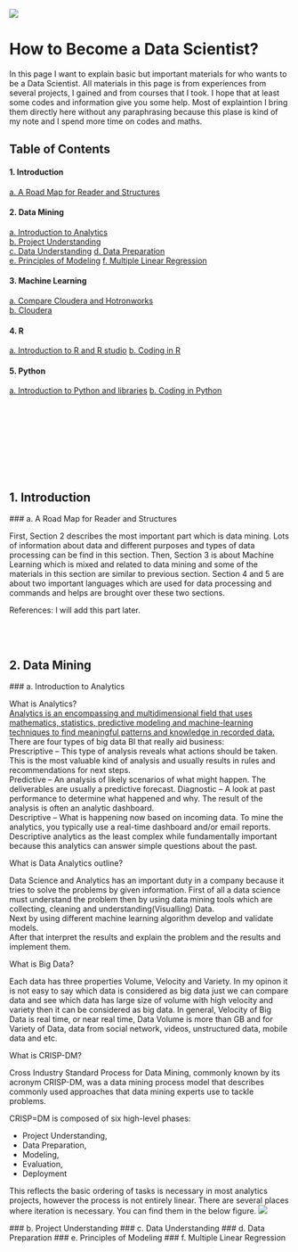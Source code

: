 
![](https://github.com/asikhalaban/R/blob/master/img/blogs_kdnuggets.jpg)

# How to Become a Data Scientist?
In this page I want to explain basic but important materials for who wants to be a Data Scientist. All materials in this page is from experiences from several projects, I gained and from courses that I took. I hope that at least some codes and information give you some help. Most of explaintion I bring them directly here without any paraphrasing because this plase is kind of my note and I spend more time on codes and maths. 

## Table of Contents

#### 1. Introduction<br>
[a. A Road Map for Reader and Structures](#structures) 
#### 2. Data Mining<br>
[a. Introduction to Analytics](#Introduction)  
[b. Project Understanding](#Project)  
[c. Data Understanding](#Data)
[d. Data Preparation](#Preparation)  
[e. Principles of Modeling](#Principles) 
[f. Multiple Linear Regression](#Multiple)  
#### 3. Machine Learning<br>
[a. Compare Cloudera and Hotronworks](#c_vs_h)  
[b. Cloudera](#cloudera)  
#### 4. R<br>
[a. Introduction to R and R studio](#centos)
[b. Coding in R](#manager)
#### 5. Python
[a. Introduction to Python and libraries](#centos)
[b. Coding in Python](#manager)
#
<br><br><br><br><br><br>






## 1. Introduction
<a name="structures"/>
### a. A Road Map for Reader and Structures

First, Section 2 describes the most important part which is data mining. Lots of information about data and different purposes and types of data processing can be find in this section. Then, Section 3 is about Machine Learning which is mixed and related to data mining and some of the materials in this section are similar to previous section. Section 4 and 5 are about two important languages which are used for data processing and commands and helps are brought over these two sections. 

References: I will add this part later.

<br><br>

## 2. Data Mining
<a name="Introduction"/>
### a. Introduction to Analytics

What is Analytics?<br> 
[Analytics is an encompassing and multidimensional field that uses mathematics, statistics, predictive modeling and machine-learning techniques to find meaningful patterns and knowledge in recorded data.](http://www.sas.com/en_us/insights/analytics/what-is-analytics.html) <br>
There are four types of big data BI that really aid business:<br>
Prescriptive – This type of analysis reveals what actions should be taken. This is the most valuable kind of analysis and usually results in rules and recommendations for next steps.<br>
Predictive – An analysis of likely scenarios of what might happen. The deliverables are usually a predictive forecast.
Diagnostic – A look at past performance to determine what happened and why. The result of the analysis is often an analytic dashboard.<br>
Descriptive – What is happening now based on incoming data. To mine the analytics, you typically use a real-time dashboard and/or email reports. Descriptive analytics as the least complex while fundamentally important because this analytics can answer simple questions about the past.<br>

What is Data Analytics outline?<br>

Data Science and Analytics has an important duty in a company because it tries to solve the problems by given information. 
First of all a data science must understand the problem then by using data mining tools which are collecting, cleaning and understanding(Visualling) Data. <br>
Next by using different machine learning algorithm develop and validate models.<br>
After that interpret the results and explain the problem and the results and implement them. 


What is Big Data? <br>

Each data has three properties Volume, Velocity and Variety. In my opinon it is not easy to say which data is considered as big data just we can compare data and see which data has large size of volume with high velocity and variety then it can be considered as big data. In general, Velocity of Big Data is real time, or near real time, Data Volume is more than GB and for Variety of Data, data from social network, videos, unstructured data, mobile data and etc.

What is CRISP-DM? <br>

Cross Industry Standard Process for Data Mining, commonly known by its acronym CRISP-DM, was a data mining process model that describes commonly used approaches that data mining experts use to tackle problems.

CRISP=DM is composed of six high-level phases:<br>
- Project Understanding,
- Data Preparation, 
- Modeling,
- Evaluation,
- Deployment

This reflects the basic ordering of tasks is necessary in most analytics projects, however the process is not entirely linear. There are several places where iteration is necessary. You can find them in the below figure. 
![](https://github.com/asikhalaban/R/blob/master/img/220px-CRISP-DM_Process_Diagram.png?raw=true)

<a name="Project"/>
### b. Project Understanding

<a name="Data"/>
### c. Data Understanding

<a name="Preparation"/>
### d. Data Preparation

<a name="Principles"/>
### e. Principles of Modeling

<a name="Multiple"/>
### f. Multiple Linear Regression


